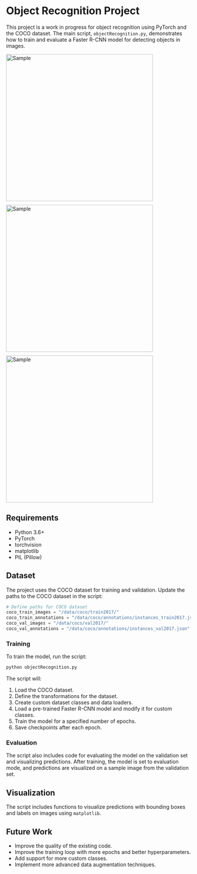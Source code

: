 # Object Recognition Project

This project is a work in progress for object recognition using PyTorch and the COCO dataset. The main script, `objectRecognition.py`, demonstrates how to train and evaluate a Faster R-CNN model for detecting objects in images.

<img src="https://github.com/user-attachments/assets/c3f4390f-8748-4e87-8218-950f919da68f" alt="Sample" width="400" style="display:block; margin-bottom: 10px;" />

<img src="https://github.com/user-attachments/assets/70803e6b-26e3-4729-83ca-cbbe49a6a01d" alt="Sample" width="400" style="display:block; margin-bottom: 10px;"/>

<img src="https://github.com/user-attachments/assets/b41415bc-2d45-4884-8a99-6aae5fdc8b08" alt="Sample" width="400" style="display:block; margin-bottom: 10px;"/>


## Requirements

- Python 3.6+
- PyTorch
- torchvision
- matplotlib
- PIL (Pillow)

## Dataset

The project uses the COCO dataset for training and validation. Update the paths to the COCO dataset in the script:

```python
# Define paths for COCO dataset
coco_train_images = "/data/coco/train2017/"
coco_train_annotations = "/data/coco/annotations/instances_train2017.json"
coco_val_images = "/data/coco/val2017/"
coco_val_annotations = "/data/coco/annotations/instances_val2017.json"
```

### Training

To train the model, run the script:

```sh
python objectRecognition.py
```

The script will:
1. Load the COCO dataset.
2. Define the transformations for the dataset.
3. Create custom dataset classes and data loaders.
4. Load a pre-trained Faster R-CNN model and modify it for custom classes.
5. Train the model for a specified number of epochs.
6. Save checkpoints after each epoch.

### Evaluation

The script also includes code for evaluating the model on the validation set and visualizing predictions. After training, the model is set to evaluation mode, and predictions are visualized on a sample image from the validation set.

## Visualization

The script includes functions to visualize predictions with bounding boxes and labels on images using `matplotlib`.

## Future Work
- Improve the quality of the existing code.
- Improve the training loop with more epochs and better hyperparameters.
- Add support for more custom classes.
- Implement more advanced data augmentation techniques.


